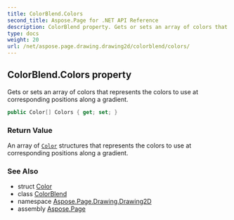 ```yaml
---
title: ColorBlend.Colors
second_title: Aspose.Page for .NET API Reference
description: ColorBlend property. Gets or sets an array of colors that represents the colors to use at corresponding positions along a gradient
type: docs
weight: 20
url: /net/aspose.page.drawing.drawing2d/colorblend/colors/
---
```

## ColorBlend.Colors property

Gets or sets an array of colors that represents the colors to use at corresponding positions along a gradient.

```csharp
public Color[] Colors { get; set; }
```

### Return Value

An array of [`Color`](../../../aspose.page.drawing/color/) structures that represents the colors to use at corresponding positions along a gradient.

### See Also

* struct [Color](../../../aspose.page.drawing/color/)
* class [ColorBlend](../)
* namespace [Aspose.Page.Drawing.Drawing2D](../../colorblend/)
* assembly [Aspose.Page](../../../)



